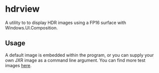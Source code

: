 # hdrview
A utility to to display HDR images using a FP16 surface with Windows.UI.Composition.

## Usage
A default image is embedded within the program, or you can supply your own JXR image as a command line argument. You can find more test images [here](https://aka.ms/hdr-backgrounds-wip).
